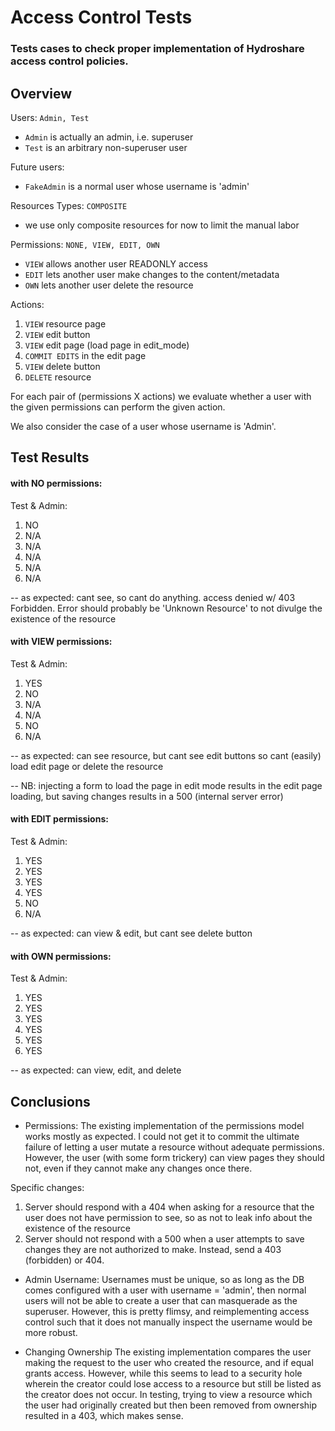 
# Access Control Tests
### Tests cases to check proper implementation of Hydroshare access control policies.

## Overview

Users: `Admin, Test`
- `Admin` is actually an admin, i.e. superuser
- `Test` is an arbitrary non-superuser user

Future users:
- `FakeAdmin` is a normal user whose username is 'admin'

Resources Types: `COMPOSITE`
- we use only composite resources for now to limit the manual labor

Permissions: `NONE, VIEW, EDIT, OWN`
- `VIEW` allows another user READONLY access
- `EDIT` lets another user make changes to the content/metadata
- `OWN` lets another user delete the resource

Actions:
1. `VIEW` resource page
2. `VIEW` edit button
3. `VIEW` edit page (load page in edit_mode)
4. `COMMIT EDITS` in the edit page
5. `VIEW` delete button
6. `DELETE` resource

For each pair of (permissions X actions) we evaluate whether a user with the
given permissions can perform the given action.

We also consider the case of a user whose username is 'Admin'. 

## Test Results

#### with NO permissions:

Test & Admin:
1. NO
2. N/A
3. N/A
4. N/A
5. N/A
6. N/A

-- as expected: cant see, so cant do anything. access denied w/ 403 Forbidden.
		Error should probably be 'Unknown Resource' to not divulge the
		existence of the resource

#### with VIEW permissions:

Test & Admin:
1. YES 
2. NO
3. N/A
4. N/A
5. NO
6. N/A

-- as expected: can see resource, but cant see edit buttons so cant (easily)
		load edit page or delete the resource

-- NB: injecting a form to load the page in edit mode results in the edit page
	loading, but saving changes results in a 500 (internal server error)

#### with EDIT permissions:

Test & Admin:
1. YES
2. YES
3. YES
4. YES
5. NO
6. N/A

-- as expected: can view & edit, but cant see delete button

#### with OWN permissions:

Test & Admin:
1. YES 
2. YES
3. YES
4. YES
5. YES
6. YES

-- as expected: can view, edit, and delete

## Conclusions

* Permissions:
The existing implementation of the permissions model works mostly as expected.
I could not get it to commit the ultimate failure of letting a user mutate a 
resource without adequate permissions. However, the user (with some form 
trickery) can view pages they should not, even if they cannot make any changes
once there. 

Specific changes:
1. Server should respond with a 404 when asking for a resource that the user
does not have permission to see, so as not to leak info about the existence
of the resource
2. Server should not respond with a 500 when a user attempts to save changes
they are not authorized to make. Instead, send a 403 (forbidden) or 404. 

* Admin Username:
Usernames must be unique, so as long as the DB comes configured with a user
with username = 'admin', then normal users will not be able to create a user
that can masquerade as the superuser. However, this is pretty flimsy, and 
reimplementing access control such that it does not manually inspect the 
username would be more robust.

* Changing Ownership
The existing implementation compares the user making the request to the user
who created the resource, and if equal grants access. However, while this seems
to lead to a security hole wherein the creator could lose access to a resource
but still be listed as the creator does not occur. In testing, trying to view
a resource which the user had originally created but then been removed from
ownership resulted in a 403, which makes sense.

